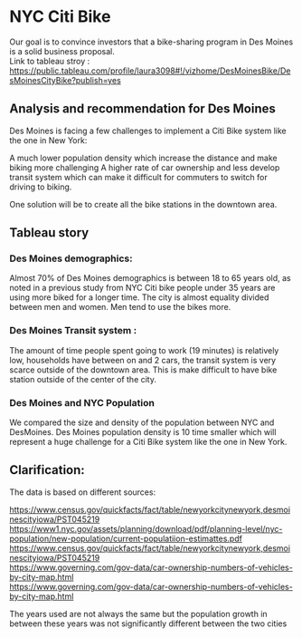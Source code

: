 # NYC Citi Bike

Our goal is to convince investors that a bike-sharing program in Des Moines is a solid business proposal.
<br>Link to tableau stroy : https://public.tableau.com/profile/laura3098#!/vizhome/DesMoinesBike/DesMoinesCityBike?publish=yes

## Analysis and recommendation for Des Moines
Des Moines is facing a few challenges to implement a Citi Bike system like the one in New York:

A much lower population density which increase the distance and make biking more challenging
A higher rate of car ownership and less develop transit system which can make it difficult for commuters to switch for driving to biking.

One solution will be to create all the  bike stations in the downtown area. 

## Tableau story

### Des Moines demographics:
Almost 70% of Des Moines demographics is between 18 to 65 years old, as noted in a previous study from NYC Citi bike people under 35 years are using more biked for a longer time. 
The city is almost equality divided between men and women. Men tend to use the bikes more. 

###  Des Moines Transit system :
The amount of time people spent going to work (19 minutes) is relatively low, households have between on and 2 cars, the transit system is very scarce outside of the downtown area. 
This is make difficult to have bike station outside of the center of the city. 

### Des Moines and NYC Population
We compared the size and density of the population between NYC and DesMoines. 
Des Moines population density is 10 time smaller which will represent a huge challenge for a Citi Bike system like the one in New York.

## Clarification:

The data is based on different sources:

https://www.census.gov/quickfacts/fact/table/newyorkcitynewyork,desmoinescityiowa/PST045219<br>
https://www1.nyc.gov/assets/planning/download/pdf/planning-level/nyc-population/new-population/current-populatiion-estimattes.pdf<br>
https://www.census.gov/quickfacts/fact/table/newyorkcitynewyork,desmoinescityiowa/PST045219 <br>
https://www.governing.com/gov-data/car-ownership-numbers-of-vehicles-by-city-map.html<br>
https://www.governing.com/gov-data/car-ownership-numbers-of-vehicles-by-city-map.html<br>

The years used are not always the same but the population growth in between these years was not significantly different between the two cities

